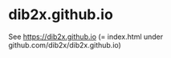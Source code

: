 # dib2x.github.io

See https://dib2x.github.io (= index.html under github.com/dib2x/dib2x.github.io)
